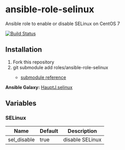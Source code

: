 # ansible-role-selinux
Ansible role to enable or disable SELinux on CentOS 7

[![Build Status](https://travis-ci.org/HauptJ/ansible-role-selinux.svg?branch=master)](https://travis-ci.org/HauptJ/ansible-role-selinux)

## Installation
1. Fork this repository
2. git submodule add <git host> roles/ansible-role-selinux
    - [submodule reference](https://chrisjean.com/git-submodules-adding-using-removing-and-updating/)

**Ansible Galaxy:** [HauptJ.selinux](https://galaxy.ansible.com/HauptJ/selinux/)


## Variables

### SELinux

| Name 						            | Default 							                    | Description 										   |
|-----------------------------|-------------------------------------------|------------------------------------|
| sel_disable                 | true                                      | disable SELinux                    |
